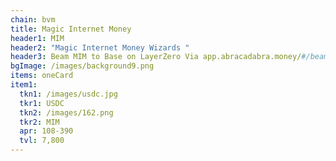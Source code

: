 ```yaml
---
chain: bvm
title: Magic Internet Money
header1: MIM
header2: "Magic Internet Money Wizards "
header3: Beam MIM to Base on LayerZero Via app.abracadabra.money/#/beam
bgImage: /images/background9.png
items: oneCard
item1:
  tkn1: /images/usdc.jpg
  tkr1: USDC
  tkn2: /images/162.png
  tkr2: MIM
  apr: 108-390
  tvl: 7,800
---
```

